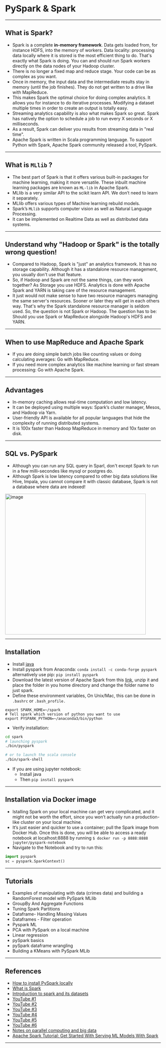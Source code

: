 # PySpark & Spark
***

## What is Spark?
- Spark is a complete **in-memory framework**. Data gets loaded from, for instance HDFS, into the memory of workers. Data locality: processing data locally where it is stored is the most efficient thing to do. That's exactly what Spark is doing. You can and should run Spark workers directly on the data nodes of your Hadoop cluster.
- There is no longer a fixed map and reduce stage. Your code can be as complex as you want.
- Once in memory, the input data and the intermediate results stay in memory (until the job
finishes). They do not get written to a drive like with MapReduce.
- This makes Spark the optimal choice for doing complex analytics. It allows you for instance to do iterative processes. Modifying a dataset multiple times in order to create an output is totally easy.
- Streaming analytics capability is also what makes Spark so great. Spark has natively the option to schedule a job to run every X seconds or X milliseconds.
- As a result, Spark can deliver you results from streaming data in "real time".
- Apache Spark is written in Scala programming language. To support Python with Spark, Apache Spark community released a tool, PySpark.
***

## What is `MLlib` ?
- The best part of Spark is that it offers various built-in packages for machine learning, making it more versatile. These inbuilt machine learning packages are known as `ML-lib` in Apache Spark.
- MLlib is a very similar API to the scikit learn API. We don’t need to learn it separately.
- MLlib offers various types of Machine learning rebuild models.
- Spark’s `MLlib` supports computer vision as well as Natural Language Processing.
- It can be implemented on Realtime Data as well as distributed data systems.
***

## Understand why "Hadoop or Spark" is the totally wrong question!
- Compared to Hadoop, Spark is "just" an analytics framework. It has no storage capability. Although it has a standalone resource management, you usually don't use that feature.
- So, if Hadoop and Spark are not the same things, can they work together? As Storage you use HDFS. Analytics is done with Apache Spark and YARN is taking care of the resource management.
- It just would not make sense to have two resource managers managing the same server's resources. Sooner or later they will get in each others way. That's why the Spark standalone resource manager is seldom used. So, the question is not Spark or Hadoop. The question has to be: Should you use Spark or MapReduce alongside Hadoop's HDFS and YARN.
***

## When to use MapReduce and Apache Spark
- If you are doing simple batch jobs like counting values or doing calculating averages: Go with MapReduce.
- If you need more complex analytics like machine learning or fast stream processing: Go with Apache Spark.
***

## Advantages
- In-memory caching allows real-time computation and low latency.
- It can be deployed using multiple ways: Spark’s cluster manager, Mesos, and Hadoop via Yarn.
- User-friendly API is available for all popular languages that hide the complexity of running distributed systems.
- It is 100x faster than Hadoop MapReduce in memory and 10x faster on disk. 
***

## SQL vs. PySpark 
- Although you can run any SQL query in Sparl, don't except Spark to run in a few milli-secondes like mysql or postgres do. 
- Although Spark is low latency compared to other big data solutions like Hive, Impala, you cannot compare it with classic database, Spark is not a database where data are indexed!
<img width="455" alt="image" src="https://user-images.githubusercontent.com/89139139/222434062-2c32d256-ce24-4a1b-bab2-ccfa56bf2a1d.png">

***

## Installation
- Install [java](https://www.oracle.com/java/technologies/downloads/#java8)
- Install pyspark from Anaconda: `conda install -c conda-forge pyspark` alternatively use pip: `pip install pyspark`
- Download the latest version of Apache Spark from this [link](https://spark.apache.org/downloads.html), unzip it and place the folder in you home directory and change the folder name to just spark. 
- Define these environment variables, On Unix/Mac, this can be done in `.bashrc` or `.bash_profile.`
```
export SPARK_HOME=~/spark
# Tell spark which version of python you want to use
export PYSPARK_PYTHON=~/anaconda3/bin/python
```
- Verify installation:
```bash
cd spark
# launching pyspark
./bin/pyspark

# or to launch the scala console
./bin/spark-shell
```
- If you are using jupyter notebook:
    - Install java
    - Then `pip install pyspark`
***

## Installation via Docker image
- Istalling Spark on your local machine can get very complicated, and it might not be worth the effort, since you won’t actually run a production-like cluster on your local machine. 
- It’s just easier and quicker to use a container; pull the Spark image from Docker Hub. Once this is done, you will be able to access a ready notebook at localhost:8888 by running `$ docker run -p 8888:8888 jupyter/pyspark-notebook`
- Navigate to the Notebook and try to run this: 
```python
import pyspark
sc = pyspark.SparkContext()
```
***

## Tutorials
- Examples of manipulating with data (crimes data) and building a RandomForest model with PySpark MLlib
- GroupBy And Aggregate Functions
- Tuning Spark Partitions
- Dataframe- Handling Missing Values
- Dataframes - Filter operation
- Pyspark ML
- PCA with PySpark on a local machine
- Linear regression
- pySpark basics
- pySpark dataframe wrangling
- Building a KMeans with PySpark MLib
***

## References
- [How to install PySpark locally](https://github.com/ethen8181/machine-learning/blob/master/big_data/spark_installation.md)
- [What is Spark](https://github.com/mikulskibartosz/Cookbook/blob/master/AdvancedSkills.md#data-science-platform)
- [Introduction to spark and its datasets](https://www.analyticsvidhya.com/blog/2022/08/introduction-to-on-apache-spark-and-its-datasets/)
- [YouTube #1](https://www.youtube.com/watch?v=WyZmM6K7ubc)
- [YouTube #2](https://www.youtube.com/watch?v=7I4YZwaJgPs)
- [YouTube #3](https://www.youtube.com/watch?v=pOMXkbc06m4)
- [YouTube #4](https://www.youtube.com/watch?v=ePj8hx2C-IE)
- [YouTube #5](https://www.youtube.com/watch?v=u6I8HCJlIk0)
- [YouTube #6](https://www.youtube.com/watch?v=l6dx_0LobsA)
- [Notes on parallel computing and big data](https://drive.google.com/drive/u/2/folders/13mzxrofldkbdgF_eT5EPZ1cEiCgOT78d)
- [Apache Spark Tutorial: Get Started With Serving ML Models With Spark](https://neptune.ai/blog/apache-spark-tutorial)
***
